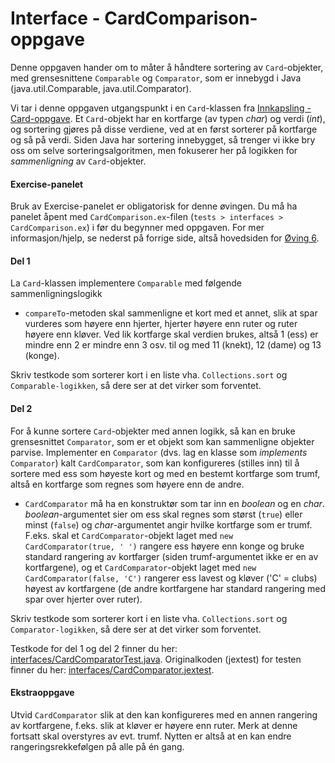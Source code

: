 # Interface - CardComparison-oppgave
Denne oppgaven hander om to måter å håndtere sortering av `Card`-objekter, med grensesnittene `Comparable` og `Comparator`, som er innebygd i Java
(java.util.Comparable, java.util.Comparator).

Vi tar i denne oppgaven utgangspunkt i en `Card`-klassen fra [Innkapsling - Card-oppgave](../oving3/Card.md).
Et `Card`-objekt har en kortfarge (av typen *char*) og verdi (*int*), og sortering gjøres på disse verdiene, ved at en først sorterer på
kortfarge og så på verdi. Siden Java har sortering innebygget, så trenger vi ikke bry oss om selve sorteringsalgoritmen,
men fokuserer her på logikken for *sammenligning* av `Card`-objekter.

#### Exercise-panelet
Bruk av Exercise-panelet er obligatorisk for denne øvingen. Du må ha panelet åpent med `CardComparison.ex`-filen
(`tests > interfaces > CardComparison.ex`) i før du begynner med oppgaven. For mer informasjon/hjelp, se nederst på forrige side,
altså hovedsiden for [Øving 6](./README.md).

#### Del 1
La `Card`-klassen implementere `Comparable` med følgende sammenligningslogikk

*  `compareTo`-metoden skal sammenligne et kort med et annet, slik at spar vurderes som høyere enn hjerter, hjerter høyere enn ruter
og ruter høyere enn kløver. Ved lik kortfarge skal verdien brukes, altså 1 (ess) er mindre enn 2 er mindre enn 3 osv. til og med 11 (knekt),
12 (dame) og 13 (konge).

Skriv testkode som sorterer kort i en liste vha. `Collections.sort` og `Comparable-logikken`, så dere ser at det virker som forventet.

#### Del 2
For å kunne sortere `Card`-objekter med annen logikk, så kan en bruke grensesnittet `Comparator`, som er et objekt som kan sammenligne
objekter parvise. Implementer en `Comparator` (dvs. lag en klasse som *implements* `Comparator`) kalt `CardComparator`, som kan
konfigureres (stilles inn) til å sortere med ess som høyeste kort og med en bestemt kortfarge som trumf, altså en kortfarge som regnes
som høyere enn de andre.

*  `CardComparator` må ha en konstruktør som tar inn en *boolean* og en *char*. *boolean*-argumentet sier om ess skal regnes som størst (`true`)
eller minst (`false`) og *char*-argumentet angir hvilke kortfarge som er trumf. F.eks. skal et `CardComparator`-objekt laget med
`new CardComparator(true, ' ')` rangere ess høyere enn konge og bruke standard rangering av kortfarger
(siden trumf-argumentet ikke er en av kortfargene), og et `CardComparator`-objekt laget med `new CardComparator(false, 'C')`
rangerer ess lavest og kløver ('C' = clubs) høyest av kortfargene (de andre kortfargene har standard rangering med spar over
hjerter over ruter).

Skriv testkode som sorterer kort i en liste vha. `Collections.sort` og `Comparator-logikken`, så dere ser at det virker som forventet.

Testkode for del 1 og del 2 finner du her: [interfaces/CardComparatorTest.java](../../tests/interfaces/CardComparatorTest.java). Originalkoden (jextest) for testen finner du her: [interfaces/CardComparator.jextest](../../tests/interfaces/CardComparator.jextest).

#### Ekstraoppgave
Utvid `CardComparator` slik at den kan konfigureres med en annen rangering av kortfargene, f.eks. slik at kløver er høyere enn ruter.
Merk at denne fortsatt skal overstyres av evt. trumf. Nytten er altså at en kan endre rangeringsrekkefølgen på alle på én gang.

